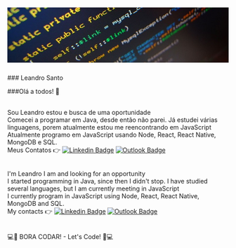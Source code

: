 <h1 align="center">
<img width="auto" src="https://github.com/LeandroSanto/LeandroSanto/blob/master/code.jpg">
</h1>
### Leandro Santo

###Olá a todos! :wave:

<br/>Sou Leandro estou e busca de uma oportunidade
<br/>Comecei a programar em Java, desde então não parei. Já estudei várias linguagens, porem atualmente estou me reencontrando em JavaScript
<br/>Atualmente programo em JavaScript usando Node, React, React Native, MongoDB e SQL.
<br> Meus Contatos :point_right: [![Linkedin Badge](https://img.shields.io/badge/-LeandroSanto-blue?style=flat-square&logo=Linkedin&logoColor=white&link=linkedin.com/in/leandro-do-espírito-santo-a798523a)](linkedin.com/in/leandro-do-espírito-santo-a798523a) [![Outlook Badge](https://img.shields.io/badge/-leandro.santo@outlook.com-c14438?style=flat-square&logo=Outlook&logoColor=white&link=mailto:leandro.santo@outlook.com)](mailto:leandro.santo@outlook.com) </br>


<br/>I'm Leandro I am and looking for an opportunity
<br/>I started programming in Java, since then I didn't stop. I have studied several languages, but I am currently meeting in JavaScript
<br/>I currently program in JavaScript using Node, React, React Native, MongoDB and SQL.
<br/> My contacts :point_right: [![Linkedin Badge](https://img.shields.io/badge/-LeandroSanto-blue?style=flat-square&logo=Linkedin&logoColor=white&link=linkedin.com/in/leandro-do-espírito-santo-a798523a)](linkedin.com/in/leandro-do-espírito-santo-a798523a) [![Outlook Badge](https://img.shields.io/badge/-leandro.santo@outlook.com-c14438?style=flat-square&logo=Outlook&logoColor=white&link=mailto:leandro.santo@outlook.com)](mailto:leandro.santo@outlook.com) </br>
<br /> <br />
:computer::running: BORA CODAR! - Let's Code! :running::computer:
